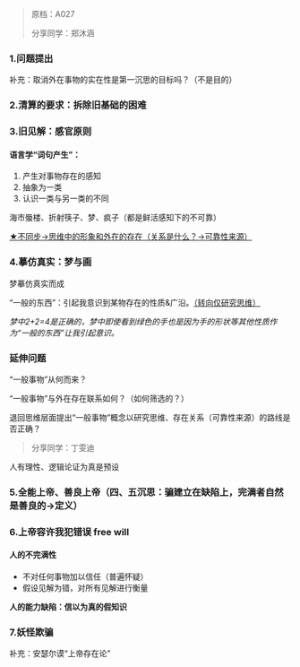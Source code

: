 > 原档：A027
>
> 分享同学：郑沐涵

### 1.问题提出

补充：取消外在事物的实在性是第一沉思的目标吗？（不是目的）

### 2.清算的要求：拆除旧基础的困难

### 3.旧见解：感官原则

#### 语言学“词句产生”：

1. 产生对事物存在的感知
2. 抽象为一类
3. 认识一类与另一类的不同

海市蜃楼、折射筷子、梦、疯子（都是鲜活感知下的不可靠）

<u>★不同步→思维中的形象和外在的存在（关系是什么？→可靠性来源）</u>

### 4.摹仿真实：梦与画

梦摹仿真实而成

“一般的东西”：引起我意识到某物存在的性质&广沿。<u>（转向仅研究思维）</u>

*梦中2+2=4是正确的，梦中即使看到绿色的手也是因为手的形状等其他性质作为“一般的东西”让我引起意识。*

### 延伸问题

“一般事物”从何而来？

“一般事物”与外在存在联系如何？（如何筛选的？）

退回思维层面提出“一般事物”概念以研究思维、存在关系（可靠性来源）的路线是否正确？

> 分享同学：丁雯迪

人有理性、逻辑论证为真是预设

### 5.全能上帝、善良上帝（四、五沉思：骗建立在缺陷上，完满者自然是善良的→定义）

### 6.上帝容许我犯错误 free will

#### 人的不完满性

- 不对任何事物加以信任（普遍怀疑）
- 假设见解为错，对所有见解进行衡量

**人的能力缺陷：信以为真的假知识**

### 7.妖怪欺骗

补充：安瑟尔谟“上帝存在论”